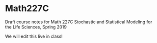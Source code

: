 # Math227C
Draft course notes for Math 227C Stochastic and Statistical Modeling for the Life Sciences, Spring 2019

We will edit this live in class!
